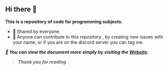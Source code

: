 ## Hi there 👋



**This is a repository of code for programming subjects.**

- 🧠 Shared by everyone.
- 🤙 Anyone can contribute to this repository , by creating new issues with your name, or if you are on the discord server you can tag me.

***💝 You can view the document more simply by visiting the [Website](https://fithou-underworld.github.io/).***

>***Thank you for reading***